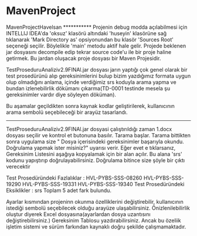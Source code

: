 # MavenProject
MavenProjectHavelsan
*********** Projenin debug modda açılabilmesi için INTELLIJ IDEA'da 'oksuz' klasörü altındaki 'huseyin' klasörüne sağ tıklanarak 'Mark Directory as' opsiyonundan bu klasör 'Sources Root' seçeneği seçilir. Böylelikle 'main' metodu aktif hale gelir.
Projede beklenen  jar dosyasını decompile edip tekrar source code'u ile bir proje haline getirmek. Bu jardan oluşacak proje dosyası bir Maven Projesidir.

TestProseduruAnaliziv2.9FINAl.jar dosyası jarın yaptığı çok genel olarak bir test prosedürünü alıp gereksinimlerini bulup bizim yazdığımız formata uygun olup
olmadığını anlama, içinde verdiğimiz srs koduyla arama yapma ve bundan izlenebilirlik dökümanı çıkarma(TD-0001 testinde mesela şu gereksinimler vardır diye
söyleyen döküman). 

Bu aşamalar geçildikten sonra kaynak kodlar geliştirilerek, kullanıcının arama sembolü seçebileceği bir arayüz tasarlandı.

------------
TestProseduruAnaliziv2.9FINAl.jar dosyasi çalıştırıldığı zaman 1.docx dosyası seçilir ve kontrol et butonuna basılır. Tarama başlar.  Tarama bittikten sonra uygulama size " Dosya içerisindeki gereksinimler başarıyla okundu. Doğrulama yapmak ister misiniz?" uyarısı verir. Eğer evet e tıklarsanız, Gereksinim Listesini aşağıya kopyalamak için bir alan açılır. Bu alana 'srs' kodunu yapıştırıp doğrulayabilirsiniz. Doğrulama bitince size şöyle bir çıktı verecektir

Test Prosedüründeki Fazlalıklar :
HVL-PYBS-SSS-08260
HVL-PYBS-SSS-19290
HVL-PYBS-SSS-19331
HVL-PYBS-SSS-19340
Test Prosedüründeki Eksiklikler :
srs
Toplam 5 adet fark bulundu.

Ayarlar kısmından projeninn okunma özelliklerini değiştirebilir, kullanıcının istediği sembolü seçebilecek olduğu arayüze ulaşabilirsiniz. Önizlenilebilirlik oluştur diyerek Excel dosyasına(ayarlardan dosya uzantısını değiştirebilirsiniz.) Gereksinim Tablosu yazdırabilirsiniz. Ancak bu özeliik işletim sistemi ve sürüm farkından kaynaklı doğru şekilde çalışmamaktadır.
